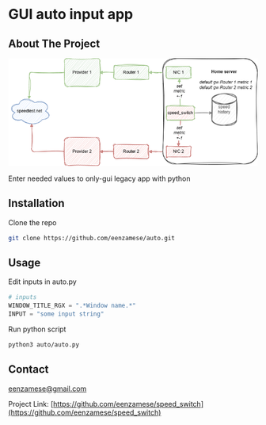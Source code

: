 <br />
<div align="center"><h1 align="left">GUI auto input app</h1></div>


<!-- ABOUT THE PROJECT -->
## About The Project
[![Product Name Screen Shot][product-screenshot]](https://example.com)

Enter needed values to only-gui legacy app with python

## Installation

Clone the repo
   ```sh
   git clone https://github.com/eenzamese/auto.git
   ```

## Usage

Edit inputs in auto.py
```py
# inputs
WINDOW_TITLE_RGX = ".*Window name.*"
INPUT = "some input string"
```

Run python script
   ```sh
   python3 auto/auto.py
   ```
<!-- LICENSE -->

## Contact

eenzamese@gmail.com

Project Link: [https://github.com/eenzamese/speed_switch](https://github.com/eenzamese/speed_switch)



[product-screenshot]: scheme/simple_scheme.drawio.png
